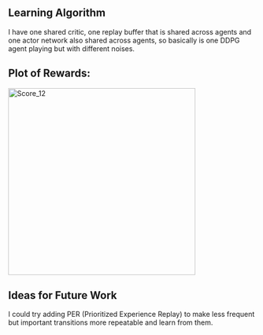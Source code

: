 
## Learning Algorithm
I have one shared critic, one replay buffer that is shared across agents and one actor network also shared across agents, so basically is one DDPG agent playing but with different noises. 

## Plot of Rewards:
<img width="380" alt="Score_12" src="https://github.com/alejandro-armenta/Tennis/assets/81542828/5cb76b99-4d1f-492b-a355-1af8fcdc9191">

## Ideas for Future Work
I could try adding PER (Prioritized Experience Replay) to make less frequent but important transitions more repeatable and learn from them.
